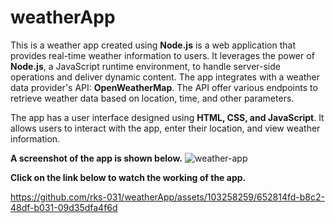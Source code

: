 # weatherApp
This is a weather app created using **Node.js** is a web application that provides real-time weather information to users. 
It leverages the power of **Node.js**, a JavaScript runtime environment, to handle server-side operations and deliver dynamic content. 
The app integrates with a weather data provider's API: **OpenWeatherMap**. The API offer various endpoints to retrieve weather data based on location, time, and other parameters.

The app has a user interface designed using **HTML, CSS, and JavaScript**. It allows users to interact with the app, enter their location, and view weather information.

**A screenshot of the app is shown below.**
![weather-app](https://github.com/rks-031/weatherApp/assets/103258259/faf850be-e286-4479-b405-11ce05b9271f)

**Click on the link below to watch the working of the app.**

https://github.com/rks-031/weatherApp/assets/103258259/652814fd-b8c2-48df-b031-09d35dfa4f6d

